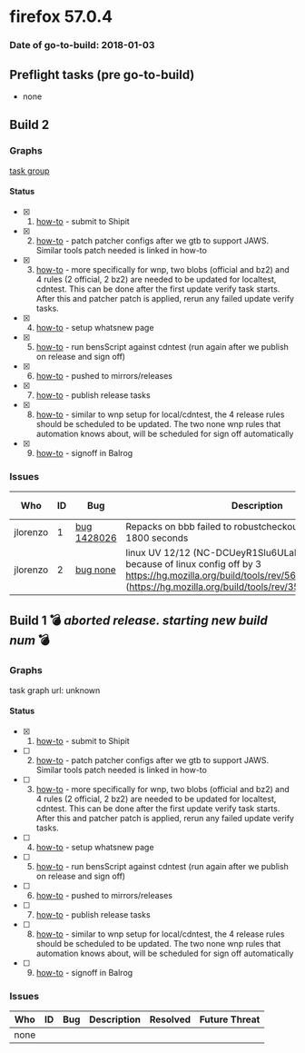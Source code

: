 # firefox 57.0.4

### Date of go-to-build: 2018-01-03

## Preflight tasks (pre go-to-build)
- none

## Build 2  

### Graphs
[task group](https://tools.taskcluster.net/push-inspector/#/IR_N2kt6QzG67I9Wx_twcw)


#### Status
- [x] 1.  [how-to](https://wiki.mozilla.org/Release:Release_Automation_on_Mercurial:Starting_a_Release#Submit_to_Ship_It)  - submit to Shipit
- [x] 2.  [how-to](https://bugzilla.mozilla.org/show_bug.cgi?id=1421535#c8)  - patch patcher configs after we gtb to support JAWS. Similar tools patch needed is linked in how-to
- [x] 3.  [how-to](https://bugzilla.mozilla.org/show_bug.cgi?id=1421535#c8)  - more specifically for wnp, two blobs (official and bz2) and 4 rules (2 official, 2 bz2) are needed to be updated for localtest, cdntest. This can be done after the first update verify task starts. After this and patcher patch is applied, rerun any failed update verify tasks.
- [x] 4.  [how-to](https://wiki.mozilla.org/Release:Release_Automation_on_Mercurial:Updates_through_Shipping#Set-up_whatsnew_page)  - setup whatsnew page
- [x] 5.  [how-to](https://bugzilla.mozilla.org/show_bug.cgi?id=1421535#c9)  - run bensScript against cdntest (run again after we publish on release and sign off)
- [x] 6.  [how-to](https://github.com/mozilla/releasewarrior/blob/master/how-tos/relpro.md#2-push-to-releases-dir-mirrors)  - pushed to mirrors/releases
- [x] 7.  [how-to](https://github.com/mozilla/releasewarrior/blob/master/how-tos/relpro.md#4-publish-release)  - publish release tasks
- [x] 8.  [how-to](https://bugzilla.mozilla.org/show_bug.cgi?id=1421535#c8)  - similar to wnp setup for local/cdntest, the 4 release rules should be scheduled to be updated. The two none wnp rules that automation knows about, will be scheduled for sign off automatically
- [x] 9.  [how-to](https://github.com/mozilla/releasewarrior/blob/master/how-tos/relpro.md#3-signoffs)  - signoff in Balrog

### Issues
| Who                 | ID               | Bug                                                                 | Description                | Resolved                | Future Threat                |
| ------------------- | ---------------- | ------------------------------------------------------------------- | -------------------------- | ----------------------- | ---------------------------- |
| jlorenzo  | 1 | [bug 1428026](https://bugzil.la/1428026)        | Repacks on bbb failed to robustcheckout repos: timeout after 1800 seconds | True | True |
| jlorenzo  | 2 | [bug none](https://bugzil.la/none)        | linux UV 12/12 (NC-DCUeyR1Slu6ULaHwZoQ) failed because of linux config off by 3 https://hg.mozilla.org/build/tools/rev/569ed0bb722a#l1.8 (https://hg.mozilla.org/build/tools/rev/352777d48a39#l1.11)  | True | False |

## Build 1  :bomb: _aborted release. starting new build num_ :bomb: 

### Graphs
task graph url: unknown


#### Status
- [x] 1.  [how-to](https://wiki.mozilla.org/Release:Release_Automation_on_Mercurial:Starting_a_Release#Submit_to_Ship_It)  - submit to Shipit
- [ ] 2.  [how-to](https://bugzilla.mozilla.org/show_bug.cgi?id=1421535#c8)  - patch patcher configs after we gtb to support JAWS. Similar tools patch needed is linked in how-to
- [ ] 3.  [how-to](https://bugzilla.mozilla.org/show_bug.cgi?id=1421535#c8)  - more specifically for wnp, two blobs (official and bz2) and 4 rules (2 official, 2 bz2) are needed to be updated for localtest, cdntest. This can be done after the first update verify task starts. After this and patcher patch is applied, rerun any failed update verify tasks.
- [ ] 4.  [how-to](https://wiki.mozilla.org/Release:Release_Automation_on_Mercurial:Updates_through_Shipping#Set-up_whatsnew_page)  - setup whatsnew page
- [ ] 5.  [how-to](https://bugzilla.mozilla.org/show_bug.cgi?id=1421535#c9)  - run bensScript against cdntest (run again after we publish on release and sign off)
- [ ] 6.  [how-to](https://github.com/mozilla/releasewarrior/blob/master/how-tos/relpro.md#2-push-to-releases-dir-mirrors)  - pushed to mirrors/releases
- [ ] 7.  [how-to](https://github.com/mozilla/releasewarrior/blob/master/how-tos/relpro.md#4-publish-release)  - publish release tasks
- [ ] 8.  [how-to](https://bugzilla.mozilla.org/show_bug.cgi?id=1421535#c8)  - similar to wnp setup for local/cdntest, the 4 release rules should be scheduled to be updated. The two none wnp rules that automation knows about, will be scheduled for sign off automatically
- [ ] 9.  [how-to](https://github.com/mozilla/releasewarrior/blob/master/how-tos/relpro.md#3-signoffs)  - signoff in Balrog

### Issues
| Who                 | ID               | Bug                                                                 | Description                | Resolved                | Future Threat                |
| ------------------- | ---------------- | ------------------------------------------------------------------- | -------------------------- | ----------------------- | ---------------------------- |
| none | | | | | |

